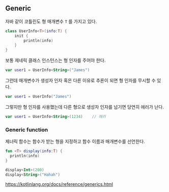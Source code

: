 ## Generic

자바 같이 코틀린도 형 매개변수 `T` 를 가지고 있다.

```kt
class UserInfo<T>(info:T) {
    init {
        println(info)
    }
}
```

보통 제네릭 클래스 인스턴스는 형 인자를 주어야 한다.

```kt
var user1 = UserInfo<String>("James")
```

그런데 매개변수가 생성자 인자 혹은 다른 이유로 추론이 되면 형 인자를 무시할 수 있다.

```kt
var user1 = UserInfo("James")
```

그렇지만 형 인자를 사용했는데 다른 형으로 생성자 인자를 넘기면 당연히 에러가 난다.

```kt
var user1 = UserInfo<String>(1234)    // 에러
```


### Generic function

제너릭 함수는 함수가 받는 형을 지정하고 함수 이름과 매개변수를 선언한다.

```kt
fun <T> display(info:T) {
  println(info)
}
```


```kt
display<Int>(200)
display<String>("Hahah")
```



https://kotlinlang.org/docs/reference/generics.html